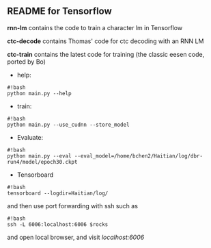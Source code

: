 README for Tensorflow
--

**rnn-lm** contains the code to train a character lm in Tensorflow 

**ctc-decode** contains Thomas' code for ctc decoding with an RNN LM

**ctc-train** contains the latest code for training (the classic eesen code, ported by Bo)

* help: 
```
#!bash
python main.py --help

```

* train:
```
#!bash
python main.py --use_cudnn --store_model

```

* Evaluate:

```
#!bash
python main.py --eval --eval_model=/home/bchen2/Haitian/log/dbr-run4/model/epoch30.ckpt

```

* Tensorboard
```
#!bash
tensorboard --logdir=Haitian/log/
```
and then use port forwarding with ssh such as 
```
#!bash
ssh -L 6006:localhost:6006 $rocks
```
and open local browser, and visit *localhost:6006*

